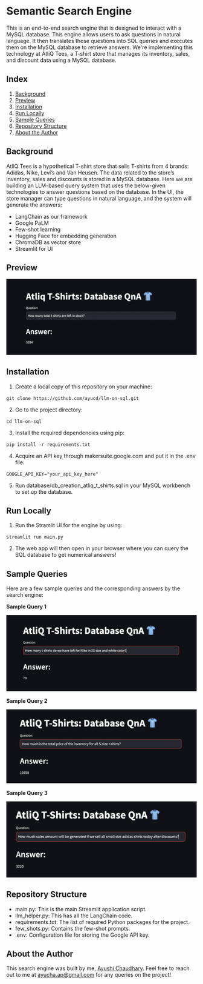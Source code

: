 # Semantic Search Engine
This is an end-to-end search engine that is designed to interact with a MySQL database. This engine allows users to ask questions in natural language. It then translates these questions into SQL queries and executes them on the MySQL database to retrieve answers. We're implementing this technology at AtliQ Tees, a T-shirt store that manages its inventory, sales, and discount data using a MySQL database.

## Index
1. [Background](#background)
2. [Preview](#preview)
3. [Installation](#installation)
4. [Run Locally](#run-locally)
5. [Sample Queries](#sample-queries)
6. [Repository Structure](#repository-structure)
7. [About the Author](#about-the-author)

## Background
AtliQ Tees is a hypothetical T-shirt store that sells T-shirts from 4 brands: Adidas, Nike, Levi’s and Van Heusen. The data related to the store’s inventory, sales and discounts is stored in a MySQL database. Here we are building an LLM-based query system that uses the below-given technologies to answer questions based on the database. In the UI, the store manager can type questions in natural language, and the system will generate the answers:
* LangChain as our framework
* Google PaLM
* Few-shot learning
* Hugging Face for embedding generation
* ChromaDB as vector store
* Streamlit for UI


## Preview

![Preview](https://github.com/ayucd/llm-on-sql/blob/main/Preview.png)

## Installation

1. Create a local copy of this repository on your machine:
```
git clone https://github.com/ayucd/llm-on-sql.git
```
2. Go to the project directory:
```
cd llm-on-sql
```
3. Install the required dependencies using pip:
```
pip install -r requirements.txt
```
4. Acquire an API key through makersuite.google.com and put it in the .env file:
```
GOOGLE_API_KEY="your_api_key_here"
```
5. Run database/db_creation_atliq_t_shirts.sql in your MySQL workbench to set up the database.

## Run Locally

1. Run the Stramlit UI for the engine by using:
```
streamlit run main.py
```
2. The web app will then open in your browser where you can query the SQL database to get numerical answers!

## Sample Queries

Here are a few sample queries and the corresponding answers by the search engine:

**Sample Query 1**

![Sample Query 1](https://github.com/ayucd/llm-on-sql/blob/main/Sample1.png)

**Sample Query 2**

![Sample Query 2](https://github.com/ayucd/llm-on-sql/blob/main/Sample2.png)

**Sample Query 3**

![Sample Query 3](https://github.com/ayucd/llm-on-sql/blob/main/Sample3.png)

## Repository Structure

* main.py: This is the main Streamlit application script.
* llm_helper.py: This has all the LangChain code.
* requirements.txt: The list of required Python packages for the project.
* few_shots.py: Contains the few-shot prompts.
* .env: Configuration file for storing the Google API key.

## About the Author

This search engine was built by me, [Ayushi Chaudhary](https://github.com/ayucd). Feel free to reach out to me at ayucha.ap@gmail.com for any queries on the project!














